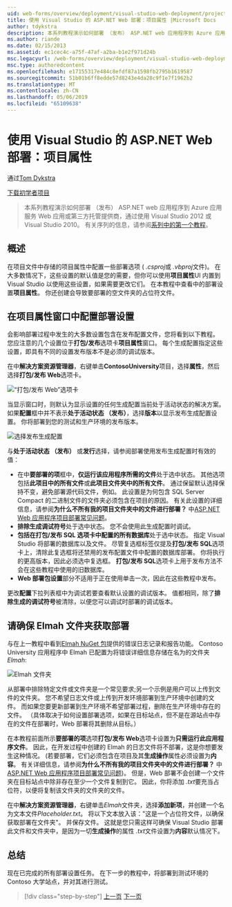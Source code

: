 ```yaml
---
uid: web-forms/overview/deployment/visual-studio-web-deployment/project-properties
title: 使用 Visual Studio 的 ASP.NET Web 部署：项目属性 |Microsoft Docs
author: tdykstra
description: 本系列教程演示如何部署 （发布） ASP.NET web 应用程序到 Azure 应用服务 Web 应用或第三方托管提供商，通过使用...
ms.author: riande
ms.date: 02/15/2013
ms.assetid: ec1cec4c-a75f-47af-a2ba-b1e2f971d24b
msc.legacyurl: /web-forms/overview/deployment/visual-studio-web-deployment/project-properties
msc.type: authoredcontent
ms.openlocfilehash: e17155317e484c8efdf87a1598fb2795b1619587
ms.sourcegitcommit: 51b01b6ff8edde57d8243e4da28c9f1e7f1962b2
ms.translationtype: MT
ms.contentlocale: zh-CN
ms.lasthandoff: 05/06/2019
ms.locfileid: "65109638"
---
```

# <a name="aspnet-web-deployment-using-visual-studio-project-properties"></a>使用 Visual Studio 的 ASP.NET Web 部署：项目属性

通过[Tom Dykstra](https://github.com/tdykstra)

[下载初学者项目](http://go.microsoft.com/fwlink/p/?LinkId=282627)

> 本系列教程演示如何部署 （发布） ASP.NET web 应用程序到 Azure 应用服务 Web 应用或第三方托管提供商，通过使用 Visual Studio 2012 或 Visual Studio 2010。 有关序列的信息，请参阅[系列中的第一个教程](introduction.md)。

## <a name="overview"></a>概述

在项目文件中存储的项目属性中配置一些部署选项 ( *.csproj*或 *.vbproj*文件)。 在大多数情况下，这些设置的默认值是您的需要，但你可以使用**项目属性**UI 内置到 Visual Studio 以使用这些设置，如果需要更改它们。 在本教程中查看中的部署设置**项目属性**。 你还创建会导致要部署的空文件夹的占位符文件。

## <a name="configure-deployment-settings-in-the-project-properties-window"></a>在项目属性窗口中配置部署设置

会影响部署过程中发生的大多数设置包含在发布配置文件，您将看到以下教程。 您应注意的几个设置位于**打包/发布**选项卡**项目属性**窗口。 每个生成配置指定这些设置，即具有不同的设置发布版本不是必须的调试版本。

在中**解决方案资源管理器**，右键单击**ContosoUniversity**项目，选择**属性**，然后选择**打包/发布 Web**选项卡。

![“打包/发布 Web”选项卡](project-properties/_static/image1.png)

当显示窗口时，则默认为显示设置的任何生成配置当前处于活动状态的解决方案。 如果**配置**框中并不表示**处于活动状态 （发布）**，选择**版本**以显示发布生成配置设置。 你将部署到您的测试和生产环境的发布版本。

![选择发布生成配置](project-properties/_static/image2.png)

与**处于活动状态 （发布）** 或**发行**选择，请参阅部署使用发布生成配置时有效的值：

- 在中**要部署的项**框中，**仅运行该应用程序所需的文件**处于选中状态。 其他选项包括**此项目中的所有文件**或**此项目文件夹中的所有文件**。 通过保留默认选择保持不变，避免部署源代码文件，例如。 此设置是为何包含 SQL Server Compact 的二进制文件的文件夹必须包含在项目的原因。 有关此设置的详细信息，请参阅**为什么不所有我的项目文件夹中的文件进行部署？** 中[ASP.NET Web 应用程序项目部署常见问题](https://msdn.microsoft.com/library/ee942158.aspx)。
- **排除生成调试符号**处于选中状态。 您不会使用此生成配置时调试。
- **包括在打包/发布 SQL 选项卡中配置的所有数据库**处于选中状态。 指定 Visual Studio 将部署的数据库以及文件。 尽管复选框标签仅提及**打包/发布 SQL**选项卡上，清除此复选框将还禁用的发布配置文件中配置的数据库部署。 你将执行的更高版本，因此必须选中复选框。 **打包/发布 SQL**选项卡上用于发布方法不会在这些教程中使用的旧数据库。
- **Web 部署包设置**部分不适用于正在使用单击一次，因此在这些教程中发布。

更改**配置**下拉列表框中为调试若要查看默认设置的调试版本。 值都相同，除了**排除生成的调试符号**被清除，以便您可以调试时部署的调试版本。

## <a name="make-sure-that-the-elmah-folder-gets-deployed"></a>请确保 Elmah 文件夹获取部署

与在上一教程中看到[Elmah NuGet 包](http://www.hanselman.com/blog/NuGetPackageOfTheWeek7ELMAHErrorLoggingModulesAndHandlersWithSQLServerCompact.aspx)提供的错误日志记录和报告功能。 Contoso University 应用程序中 Elmah 已配置为将错误详细信息存储在名为的文件夹*Elmah*:

![Elmah 文件夹](project-properties/_static/image3.png)

从部署中排除特定文件或文件夹是一个常见要求;另一个示例是用户可以上传到文件的文件夹。 您不希望日志文件或上传到开发环境部署到生产环境中创建的文件。 而如果您要更新部署到生产环境不希望部署过程，删除在生产环境中存在的文件。 （具体取决于如何设置部署选项，如果在目标站点，但不是在源站点中存在的文件在部署时，Web 部署将其删除从目标。）

在本教程前面所示**要部署的项**选项**打包/发布 Web**选项卡设置为**只需运行此应用程序文件**。 因此，在开发过程中创建的 Elmah 的日志文件将不部署，这是你想要发生这种情况。 (若要部署，它们必须包含在项目及其**生成操作**属性必须设置为**内容**。 有关详细信息，请参阅**为什么不所有我的项目文件夹中的文件进行部署？** 中[ASP.NET Web 应用程序项目部署常见问题](https://msdn.microsoft.com/library/ee942158.aspx))。 但是，Web 部署不会创建一个文件夹在目标站点中除非存在至少一个文件复制到它。 因此，你将添加 *.txt*要充当占位符，以便将复制该文件夹的文件夹的文件。

在中**解决方案资源管理器**，右键单击*Elmah*文件夹，选择**添加新项**，并创建一个名为文本文件*Placeholder.txt*。 将以下文本放入该："这是一个占位符文件，以确保获取部署在文件夹"。 并保存文件。 这就是您只需这样可确保 Visual Studio 部署此文件和文件夹中，是因为一切**生成操作**的属性 *.txt*文件设置为**内容**默认情况下。

## <a name="summary"></a>总结

现在已完成的所有部署设置任务。 在下一步的教程中，将部署到测试环境的 Contoso 大学站点，并对其进行测试。

> [!div class="step-by-step"]
> [上一页](web-config-transformations.md)
> [下一页](deploying-to-iis.md)
